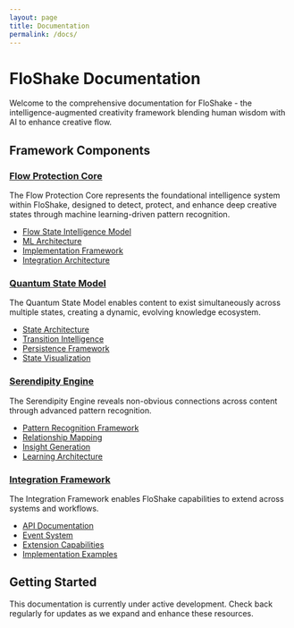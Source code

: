 ```yaml
---
layout: page
title: Documentation
permalink: /docs/
---
```


# FloShake Documentation

Welcome to the comprehensive documentation for FloShake - the intelligence-augmented creativity framework blending human wisdom with AI to enhance creative flow.

## Framework Components

### [Flow Protection Core](/docs/flow-protection/)

The Flow Protection Core represents the foundational intelligence system within FloShake, designed to detect, protect, and enhance deep creative states through machine learning-driven pattern recognition.

- [Flow State Intelligence Model](/docs/flow-protection/intelligence-model/)
- [ML Architecture](/docs/flow-protection/ml-architecture/)
- [Implementation Framework](/docs/flow-protection/implementation/)
- [Integration Architecture](/docs/flow-protection/integration/)

### [Quantum State Model](/docs/quantum-states/)

The Quantum State Model enables content to exist simultaneously across multiple states, creating a dynamic, evolving knowledge ecosystem.

- [State Architecture](/docs/quantum-states/architecture/)
- [Transition Intelligence](/docs/quantum-states/transitions/)
- [Persistence Framework](/docs/quantum-states/persistence/)
- [State Visualization](/docs/quantum-states/visualization/)

### [Serendipity Engine](/docs/serendipity/)

The Serendipity Engine reveals non-obvious connections across content through advanced pattern recognition.

- [Pattern Recognition Framework](/docs/serendipity/patterns/)
- [Relationship Mapping](/docs/serendipity/relationships/)
- [Insight Generation](/docs/serendipity/insights/)
- [Learning Architecture](/docs/serendipity/learning/)

### [Integration Framework](/docs/integration/)

The Integration Framework enables FloShake capabilities to extend across systems and workflows.

- [API Documentation](/docs/integration/api/)
- [Event System](/docs/integration/events/)
- [Extension Capabilities](/docs/integration/extensions/)
- [Implementation Examples](/docs/integration/examples/)

## Getting Started

This documentation is currently under active development. Check back regularly for updates as we expand and enhance these resources.
